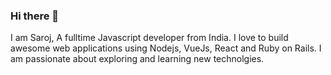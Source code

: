 ### Hi there 👋
I am Saroj, A fulltime Javascript developer from India. I love to build awesome web applications using Nodejs, VueJs, React and Ruby on Rails. I am passionate about exploring and learning new technolgies. 
<!--
**saroj990/saroj990** is a ✨ _special_ ✨ repository because its `README.md` (this file) appears on your GitHub profile.

Here are some ideas to get you started:

- 🔭 I’m currently working on ... NodeJs, VueJs
- 🌱 I’m currently learning ... Svelte,React,Nuxt,Deno,Rust
- 👯 I’m looking to collaborate on ... VueJs,NodeJs
- 🤔 I’m looking for help with ...
- 💬 Ask me about ...NodeJs,VueJs,Sails,Loopback
- 📫 How to reach me: ...on twitter: @saroj_sasamal
- 😄 Pronouns: ...He/Him
- ⚡ Fun fact: ...
-->
